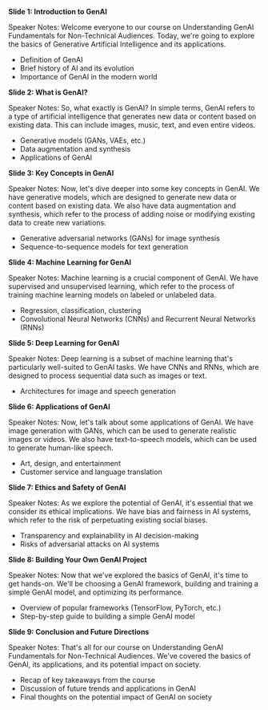 **Slide 1: Introduction to GenAI**

Speaker Notes:
Welcome everyone to our course on Understanding GenAI Fundamentals for Non-Technical Audiences. Today, we're going to explore the basics of Generative Artificial Intelligence and its applications.

* Definition of GenAI
* Brief history of AI and its evolution
* Importance of GenAI in the modern world

**Slide 2: What is GenAI?**

Speaker Notes:
So, what exactly is GenAI? In simple terms, GenAI refers to a type of artificial intelligence that generates new data or content based on existing data. This can include images, music, text, and even entire videos.

* Generative models (GANs, VAEs, etc.)
* Data augmentation and synthesis
* Applications of GenAI

**Slide 3: Key Concepts in GenAI**

Speaker Notes:
Now, let's dive deeper into some key concepts in GenAI. We have generative models, which are designed to generate new data or content based on existing data. We also have data augmentation and synthesis, which refer to the process of adding noise or modifying existing data to create new variations.

* Generative adversarial networks (GANs) for image synthesis
* Sequence-to-sequence models for text generation

**Slide 4: Machine Learning for GenAI**

Speaker Notes:
Machine learning is a crucial component of GenAI. We have supervised and unsupervised learning, which refer to the process of training machine learning models on labeled or unlabeled data.

* Regression, classification, clustering
* Convolutional Neural Networks (CNNs) and Recurrent Neural Networks (RNNs)

**Slide 5: Deep Learning for GenAI**

Speaker Notes:
Deep learning is a subset of machine learning that's particularly well-suited to GenAI tasks. We have CNNs and RNNs, which are designed to process sequential data such as images or text.

* Architectures for image and speech generation

**Slide 6: Applications of GenAI**

Speaker Notes:
Now, let's talk about some applications of GenAI. We have image generation with GANs, which can be used to generate realistic images or videos. We also have text-to-speech models, which can be used to generate human-like speech.

* Art, design, and entertainment
* Customer service and language translation

**Slide 7: Ethics and Safety of GenAI**

Speaker Notes:
As we explore the potential of GenAI, it's essential that we consider its ethical implications. We have bias and fairness in AI systems, which refer to the risk of perpetuating existing social biases.

* Transparency and explainability in AI decision-making
* Risks of adversarial attacks on AI systems

**Slide 8: Building Your Own GenAI Project**

Speaker Notes:
Now that we've explored the basics of GenAI, it's time to get hands-on. We'll be choosing a GenAI framework, building and training a simple GenAI model, and optimizing its performance.

* Overview of popular frameworks (TensorFlow, PyTorch, etc.)
* Step-by-step guide to building a simple GenAI model

**Slide 9: Conclusion and Future Directions**

Speaker Notes:
That's all for our course on Understanding GenAI Fundamentals for Non-Technical Audiences. We've covered the basics of GenAI, its applications, and its potential impact on society.

* Recap of key takeaways from the course
* Discussion of future trends and applications in GenAI
* Final thoughts on the potential impact of GenAI on society